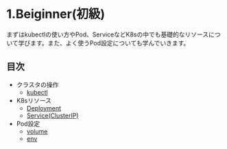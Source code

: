 # 1.Beiginner(初級)
まずはkubectlの使い方やPod、ServiceなどK8sの中でも基礎的なリソースについて学びます。また、よく使うPod設定についても学んでいきます。

## 目次
- クラスタの操作
  - [kubectl](1-01.kubectl.md)
- K8sリソース
  - [Deployment](1-02.Deployment.md)
  - [Service(ClusterIP)](1-03.Service-ClusterIP.md)
- Pod設定
  - [volume](1-04.Pod-volume.md)
  - [env](1-05.Pod-env.md)
